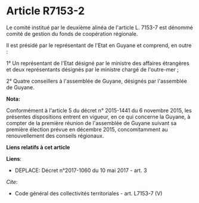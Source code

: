 # Article R7153-2

Le comité institué par le deuxième alinéa de l'article L. 7153-7 est dénommé comité de gestion du fonds de coopération
régionale. 

Il est présidé par le représentant de l'Etat en Guyane et comprend, en outre : 

1° Un représentant de l'Etat désigné par le ministre des affaires étrangères et deux représentants désignés par le ministre
chargé de l'outre-mer ; 

2° Quatre conseillers à l'assemblée de Guyane, désignés par l'assemblée de Guyane.

**Nota:**

Conformément à l'article 5 du décret n° 2015-1441 du 6 novembre 2015, les présentes dispositions entrent en vigueur, en ce
qui concerne la Guyane, à compter de la première réunion de l'assemblée de Guyane suivant sa première élection prévue en
décembre 2015, concomitamment au renouvellement des conseils régionaux.

**Liens relatifs à cet article**

**Liens**:

  - DEPLACE: Décret n°2017-1060 du 10 mai 2017 - art. 3

_Cite_:

  - Code général des collectivités territoriales - art. L7153-7 (V)
